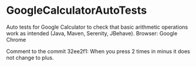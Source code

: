 # GoogleCalculatorAutoTests
Auto tests for Google Calculator to check that basic arithmetic operations work as intended (Java, Maven, Serenity, JBehave). Browser: Google Chrome

Comment to the commit  32ee2f1: When you press 2 times in minus it does not change to plus.
